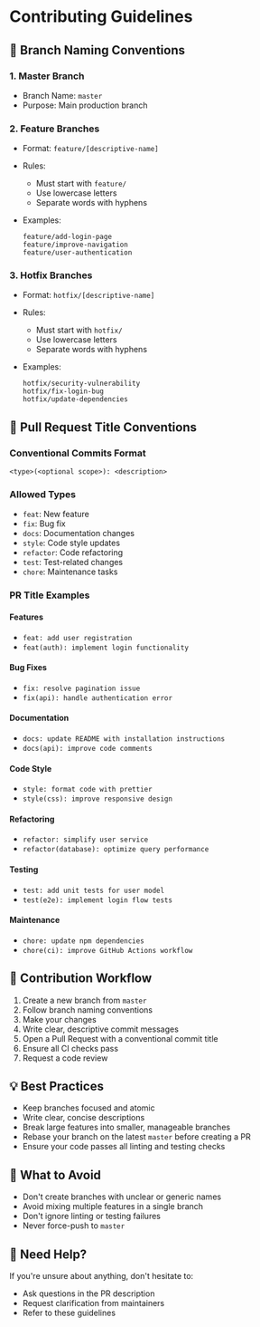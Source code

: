 # Contributing Guidelines

## 🌿 Branch Naming Conventions

### 1. Master Branch

- Branch Name: `master`
- Purpose: Main production branch

### 2. Feature Branches

- Format: `feature/[descriptive-name]`
- Rules:
  - Must start with `feature/`
  - Use lowercase letters
  - Separate words with hyphens
- Examples:

  ```git
  feature/add-login-page
  feature/improve-navigation
  feature/user-authentication
  ```

### 3. Hotfix Branches

- Format: `hotfix/[descriptive-name]`
- Rules:
  - Must start with `hotfix/`
  - Use lowercase letters
  - Separate words with hyphens
- Examples:

  ```git
  hotfix/security-vulnerability
  hotfix/fix-login-bug
  hotfix/update-dependencies
  ```

## 📝 Pull Request Title Conventions

### Conventional Commits Format

`<type>(<optional scope>): <description>`

### Allowed Types

- `feat`: New feature
- `fix`: Bug fix
- `docs`: Documentation changes
- `style`: Code style updates
- `refactor`: Code refactoring
- `test`: Test-related changes
- `chore`: Maintenance tasks

### PR Title Examples

#### Features

- `feat: add user registration`
- `feat(auth): implement login functionality`

#### Bug Fixes

- `fix: resolve pagination issue`
- `fix(api): handle authentication error`

#### Documentation

- `docs: update README with installation instructions`
- `docs(api): improve code comments`

#### Code Style

- `style: format code with prettier`
- `style(css): improve responsive design`

#### Refactoring

- `refactor: simplify user service`
- `refactor(database): optimize query performance`

#### Testing

- `test: add unit tests for user model`
- `test(e2e): implement login flow tests`

#### Maintenance

- `chore: update npm dependencies`
- `chore(ci): improve GitHub Actions workflow`

## 🤝 Contribution Workflow

1. Create a new branch from `master`
2. Follow branch naming conventions
3. Make your changes
4. Write clear, descriptive commit messages
5. Open a Pull Request with a conventional commit title
6. Ensure all CI checks pass
7. Request a code review

## 💡 Best Practices

- Keep branches focused and atomic
- Write clear, concise descriptions
- Break large features into smaller, manageable branches
- Rebase your branch on the latest `master` before creating a PR
- Ensure your code passes all linting and testing checks

## 🚨 What to Avoid

- Don't create branches with unclear or generic names
- Avoid mixing multiple features in a single branch
- Don't ignore linting or testing failures
- Never force-push to `master`

## 📢 Need Help?

If you're unsure about anything, don't hesitate to:

- Ask questions in the PR description
- Request clarification from maintainers
- Refer to these guidelines
